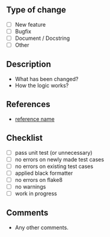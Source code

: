 ## Type of change

- [ ] New feature
- [ ] Bugfix
- [ ] Document / Docstring
- [ ] Other

## Description
 - What has been changed?
 - How the logic works?

## References
- [reference name](link)

## Checklist

- [ ] pass unit test (or unnecessary)
- [ ] no errors on newly made test cases
- [ ] no errors on existing test cases
- [ ] applied black formatter
- [ ] no errors on flake8
- [ ] no warnings
- [ ] work in progress

## Comments
 - Any other comments.

